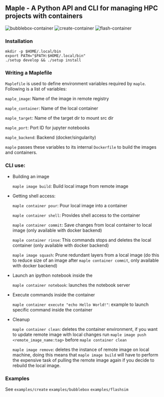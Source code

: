 ## Maple - A Python API and CLI for managing HPC projects with containers

![bubblebox-container](https://github.com/akashdhruv/Maple/workflows/bubblebox/badge.svg)
![create-container](https://github.com/akashdhruv/Maple/workflows/create/badge.svg)
![flash-container](https://github.com/akashdhruv/Maple/workflows/flash/badge.svg)

### Installation
```
mkdir -p $HOME/.local/bin
export PATH="$PATH:$HOME/.local/bin"
./setup develop && ./setup install
```
### Writing a Maplefile

  ```Maplefile``` is used to define environment variables required by ```maple```. Following is a list of variables:
  
  ```maple_image```: Name of the image in remote registry   	 
  
  ```maple_container```: Name of the local container  	
  
  ```maple_target```: Name of the target dir to mount src dir 
  
  ```maple_port```: Port ID for jupyter notebooks 
  
  ```maple_backend```: Backend (docker/singularity)
  
  ```maple``` passes these variables to its internal ```Dockerfile``` to build the images and containers.

### CLI use:

  - Building an image

    ```maple image build```: Build local image from remote image

  - Getting shell access:

    ```maple container pour```: Pour local image into a container

    ```maple container shell```: Provides shell access to the container

    ```maple container commit```: Save changes from local container to local image (only available with docker backend)

    ```maple container rinse```: This commands stops and deletes the local container (only available with docker backend)

    ```maple image squash```: Prune redundant layers from a local image (do this to reduce size of an image after ```maple container commit```, only available with docker backend)

  - Launch an ipython notebook inside the 

    ```maple container notebook```: launches the notebook server

  - Execute commands inside the container

    ```maple container execute "echo Hello World!"```: example to launch specific command inside the container

  - Cleanup

    ```maple container clean```: deletes the container environment, if you want to update remote image with local changes run ```maple image push <remote_image_name:tag>``` before ```maple container clean```

    ```maple image remove```: deletes the instance of remote image on local machine, doing this means that ```maple image build``` will have to perform the expensive task of pulling the remote image again if you decide to rebuild the local image.

### Examples

See ```examples/create```  ```examples/bubblebox```  ```examples/flashsim```
